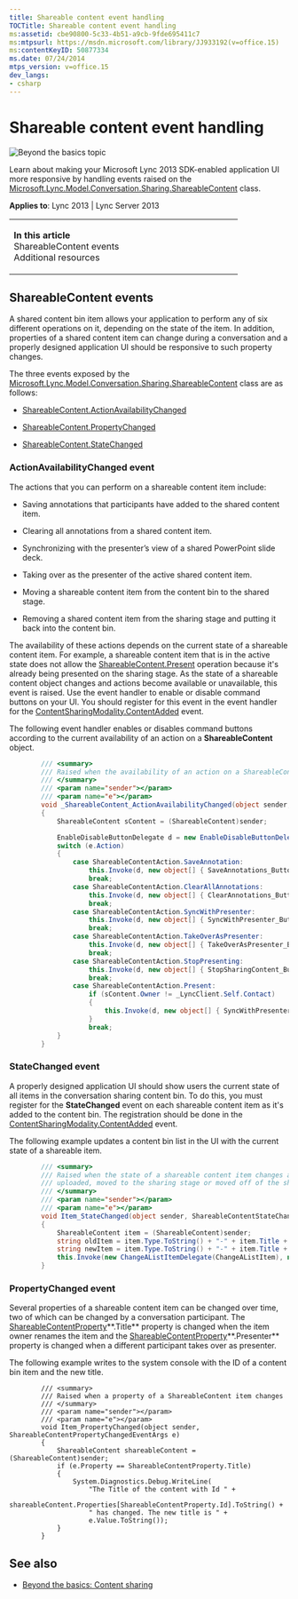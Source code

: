 ```yaml
---
title: Shareable content event handling
TOCTitle: Shareable content event handling
ms:assetid: cbe90800-5c33-4b51-a9cb-9fde695411c7
ms:mtpsurl: https://msdn.microsoft.com/library/JJ933192(v=office.15)
ms:contentKeyID: 50877334
ms.date: 07/24/2014
mtps_version: v=office.15
dev_langs:
- csharp
---
```


# Shareable content event handling

![Beyond the basics topic](images/JJ937254.mod_icon_beyondbasics_long(Office.15).png "Beyond the basics topic")

Learn about making your Microsoft Lync 2013 SDK-enabled application UI more responsive by handling events raised on the [Microsoft.Lync.Model.Conversation.Sharing.ShareableContent](https://msdn.microsoft.com/library/jj277217\(v=office.15\)) class.



**Applies to**: Lync 2013 | Lync Server 2013

<table>
<colgroup>
<col style="width: 50%" />
<col style="width: 50%" />
</colgroup>
<tbody>
<tr class="odd">
<td><p><strong>In this article</strong><br />
ShareableContent events<br />
Additional resources</p></td>
<td><p></p></td>
</tr>
</tbody>
</table>

## ShareableContent events

A shared content bin item allows your application to perform any of six different operations on it, depending on the state of the item. In addition, properties of a shared content item can change during a conversation and a properly designed application UI should be responsive to such property changes.

The three events exposed by the [Microsoft.Lync.Model.Conversation.Sharing.ShareableContent](https://msdn.microsoft.com/library/jj277217\(v=office.15\)) class are as follows:

  - [ShareableContent.ActionAvailabilityChanged](https://msdn.microsoft.com/library/jj267657\(v=office.15\))

  - [ShareableContent.PropertyChanged](https://msdn.microsoft.com/library/jj266446\(v=office.15\))

  - [ShareableContent.StateChanged](https://msdn.microsoft.com/library/jj276344\(v=office.15\))

### ActionAvailabilityChanged event

The actions that you can perform on a shareable content item include:

  - Saving annotations that participants have added to the shared content item.

  - Clearing all annotations from a shared content item.

  - Synchronizing with the presenter’s view of a shared PowerPoint slide deck.

  - Taking over as the presenter of the active shared content item.

  - Moving a shareable content item from the content bin to the shared stage.

  - Removing a shared content item from the sharing stage and putting it back into the content bin.

The availability of these actions depends on the current state of a shareable content item. For example, a shareable content item that is in the active state does not allow the [ShareableContent.Present](https://msdn.microsoft.com/library/jj276346\(v=office.15\)) operation because it's already being presented on the sharing stage. As the state of a shareable content object changes and actions become available or unavailable, this event is raised. Use the event handler to enable or disable command buttons on your UI. You should register for this event in the event handler for the [ContentSharingModality.ContentAdded](https://msdn.microsoft.com/library/jj293541\(v=office.15\)) event.

The following event handler enables or disables command buttons according to the current availability of an action on a **ShareableContent** object.

```csharp
        /// <summary>
        /// Raised when the availability of an action on a ShareableContent object changes
        /// </summary>
        /// <param name="sender"></param>
        /// <param name="e"></param>
        void _ShareableContent_ActionAvailabilityChanged(object sender, ShareableContentActionAvailabilityChangedEventArgs e)
        {
            ShareableContent sContent = (ShareableContent)sender;

            EnableDisableButtonDelegate d = new EnableDisableButtonDelegate(EnableDisableButton);
            switch (e.Action)
            {
                case ShareableContentAction.SaveAnnotation:
                    this.Invoke(d, new object[] { SaveAnnotations_Button, e.IsAvailable });
                    break;
                case ShareableContentAction.ClearAllAnnotations:
                    this.Invoke(d, new object[] { ClearAnnotations_Button, e.IsAvailable });
                    break;
                case ShareableContentAction.SyncWithPresenter:
                    this.Invoke(d, new object[] { SyncWithPresenter_Button, e.IsAvailable });
                    break;
                case ShareableContentAction.TakeOverAsPresenter:
                    this.Invoke(d, new object[] { TakeOverAsPresenter_Button, e.IsAvailable });
                    break;
                case ShareableContentAction.StopPresenting:
                    this.Invoke(d, new object[] { StopSharingContent_Button, e.IsAvailable });
                    break;
                case ShareableContentAction.Present:
                    if (sContent.Owner != _LyncClient.Self.Contact)
                    {
                        this.Invoke(d, new object[] { SyncWithPresenter_Button, !e.IsAvailable });
                    }
                    break;
            }
        }
```

### StateChanged event

A properly designed application UI should show users the current state of all items in the conversation sharing content bin. To do this, you must register for the **StateChanged** event on each shareable content item as it's added to the content bin. The registration should be done in the [ContentSharingModality.ContentAdded](https://msdn.microsoft.com/library/jj293541\(v=office.15\)) event.

The following example updates a content bin list in the UI with the current state of a shareable item.

```csharp
        /// <summary>
        /// Raised when the state of a shareable content item changes as the content is 
        /// uploaded, moved to the sharing stage or moved off of the sharing stage
        /// </summary>
        /// <param name="sender"></param>
        /// <param name="e"></param>
        void Item_StateChanged(object sender, ShareableContentStateChangedEventArgs e)
        {
            ShareableContent item = (ShareableContent)sender;
            string oldItem = item.Type.ToString() + "-" + item.Title + "-" + e.OldState.ToString();
            string newItem = item.Type.ToString() + "-" + item.Title + "-" + e.NewState.ToString();
            this.Invoke(new ChangeAListItemDelegate(ChangeAListItem), new object[] { Content_Listbox, oldItem, newItem });
        }
```

### PropertyChanged event

Several properties of a shareable content item can be changed over time, two of which can be changed by a conversation participant. The [ShareableContentProperty](https://msdn.microsoft.com/library/jj293192\(v=office.15\))**.Title** property is changed when the item owner renames the item and the [ShareableContentProperty](https://msdn.microsoft.com/library/jj293192\(v=office.15\))**.Presenter** property is changed when a different participant takes over as presenter.

The following example writes to the system console with the ID of a content bin item and the new title.

``` 
        /// <summary>
        /// Raised when a property of a ShareableContent item changes
        /// </summary>
        /// <param name="sender"></param>
        /// <param name="e"></param>
        void Item_PropertyChanged(object sender, ShareableContentPropertyChangedEventArgs e)
        {
            ShareableContent shareableContent = (ShareableContent)sender;
            if (e.Property == ShareableContentProperty.Title)
            {
                System.Diagnostics.Debug.WriteLine(
                    "The Title of the content with Id " +
                    shareableContent.Properties[ShareableContentProperty.Id].ToString() +
                    " has changed. The new title is " +
                    e.Value.ToString());
            }
        }
```

## See also

  - [Beyond the basics: Content sharing](beyond-the-basics-content-sharing.md)

